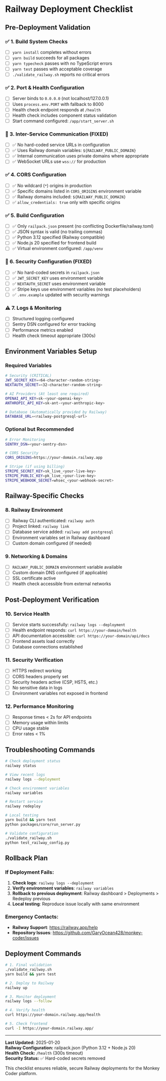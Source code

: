 # Railway Deployment Checklist

## Pre-Deployment Validation

### ✅ 1. Build System Checks
- [ ] `yarn install` completes without errors
- [ ] `yarn build` succeeds for all packages
- [ ] `yarn typecheck` passes with no TypeScript errors
- [ ] `yarn test` passes with acceptable coverage
- [ ] `./validate_railway.sh` reports no critical errors

### ✅ 2. Port & Health Configuration
- [ ] Server binds to `0.0.0.0` (not localhost/127.0.0.1)
- [ ] Uses `process.env.PORT` with fallback to 8000
- [ ] Health check endpoint responds at `/health`
- [ ] Health check includes component status validation
- [ ] Start command configured: `/app/start_server.sh`

### 🔴 3. Inter-Service Communication (FIXED)
- [ ] ✅ No hard-coded service URLs in configuration
- [ ] ✅ Uses Railway domain variables: `${RAILWAY_PUBLIC_DOMAIN}`
- [ ] ✅ Internal communication uses private domains where appropriate
- [ ] ✅ WebSocket URLs use `wss://` for production

### ✅ 4. CORS Configuration
- [ ] ✅ No wildcard (`*`) origins in production
- [ ] ✅ Specific domains listed in `CORS_ORIGINS` environment variable
- [ ] ✅ Railway domains included: `${RAILWAY_PUBLIC_DOMAIN}`
- [ ] ✅ `allow_credentials: true` only with specific origins

### ✅ 5. Build Configuration
- [ ] ✅ Only `railpack.json` present (no conflicting Dockerfile/railway.toml)
- [ ] ✅ JSON syntax is valid (no trailing commas)
- [ ] ✅ Python 3.12 specified (Railway compatible)
- [ ] ✅ Node.js 20 specified for frontend build
- [ ] ✅ Virtual environment configured: `/app/venv`

### 🔴 6. Security Configuration (FIXED)
- [ ] ✅ No hard-coded secrets in `railpack.json`
- [ ] ✅ `JWT_SECRET_KEY` uses environment variable
- [ ] ✅ `NEXTAUTH_SECRET` uses environment variable
- [ ] ✅ Stripe keys use environment variables (no test placeholders)
- [ ] ✅ `.env.example` updated with security warnings

### ⚠️ 7. Logs & Monitoring
- [ ] Structured logging configured
- [ ] Sentry DSN configured for error tracking
- [ ] Performance metrics enabled
- [ ] Health check timeout appropriate (300s)

## Environment Variables Setup

### Required Variables
```bash
# Security (CRITICAL)
JWT_SECRET_KEY=<64-character-random-string>
NEXTAUTH_SECRET=<32-character-random-string>

# AI Providers (At least one required)
OPENAI_API_KEY=sk-<your-openai-key>
ANTHROPIC_API_KEY=sk-ant-<your-anthropic-key>

# Database (Automatically provided by Railway)
DATABASE_URL=<railway-postgresql-url>
```

### Optional but Recommended
```bash
# Error Monitoring
SENTRY_DSN=<your-sentry-dsn>

# CORS Security
CORS_ORIGINS=https://your-domain.railway.app

# Stripe (if using billing)
STRIPE_SECRET_KEY=sk_live_<your-live-key>
STRIPE_PUBLIC_KEY=pk_live_<your-live-key>
STRIPE_WEBHOOK_SECRET=whsec_<your-webhook-secret>
```

## Railway-Specific Checks

### 8. Railway Environment
- [ ] Railway CLI authenticated: `railway auth`
- [ ] Project linked: `railway link`
- [ ] Database service added: `railway add postgresql`
- [ ] Environment variables set in Railway dashboard
- [ ] Custom domain configured (if needed)

### 9. Networking & Domains
- [ ] `RAILWAY_PUBLIC_DOMAIN` environment variable available
- [ ] Custom domain DNS configured (if applicable)
- [ ] SSL certificate active
- [ ] Health check accessible from external networks

## Post-Deployment Verification

### 10. Service Health
- [ ] Service starts successfully: `railway logs --deployment`
- [ ] Health endpoint responds: `curl https://your-domain/health`
- [ ] API documentation accessible: `curl https://your-domain/api/docs`
- [ ] Frontend assets load correctly
- [ ] Database connections established

### 11. Security Verification
- [ ] HTTPS redirect working
- [ ] CORS headers properly set
- [ ] Security headers active (CSP, HSTS, etc.)
- [ ] No sensitive data in logs
- [ ] Environment variables not exposed in frontend

### 12. Performance Monitoring
- [ ] Response times < 2s for API endpoints
- [ ] Memory usage within limits
- [ ] CPU usage stable
- [ ] Error rates < 1%

## Troubleshooting Commands

```bash
# Check deployment status
railway status

# View recent logs
railway logs --deployment

# Check environment variables
railway variables

# Restart service
railway redeploy

# Local testing
yarn build && yarn test
python packages/core/run_server.py

# Validate configuration
./validate_railway.sh
python test_railway_config.py
```

## Rollback Plan

### If Deployment Fails:
1. **Check logs**: `railway logs --deployment`
2. **Verify environment variables**: `railway variables`
3. **Rollback to previous deployment**: Railway dashboard > Deployments > Redeploy previous
4. **Local testing**: Reproduce issue locally with same environment

### Emergency Contacts:
- **Railway Support**: https://railway.app/help
- **Repository Issues**: https://github.com/GaryOcean428/monkey-coder/issues

## Deployment Commands

```bash
# 1. Final validation
./validate_railway.sh
yarn build && yarn test

# 2. Deploy to Railway
railway up

# 3. Monitor deployment
railway logs --follow

# 4. Verify health
curl https://your-domain.railway.app/health

# 5. Check frontend
curl -I https://your-domain.railway.app/
```

---

**Last Updated:** 2025-01-20  
**Railway Configuration:** railpack.json (Python 3.12 + Node.js 20)  
**Health Check:** `/health` (300s timeout)  
**Security Status:** ✅ Hard-coded secrets removed  

This checklist ensures reliable, secure Railway deployments for the Monkey Coder platform.